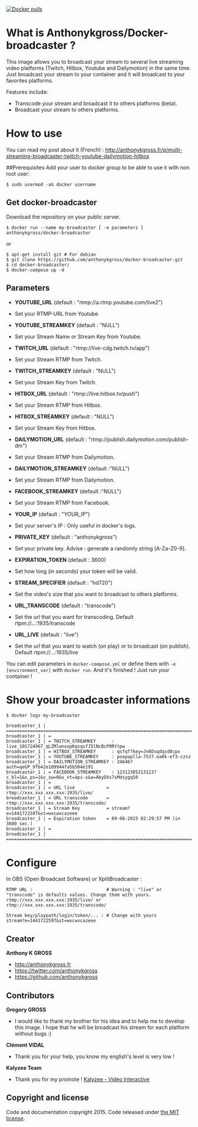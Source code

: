 [![Docker pulls](https://img.shields.io/docker/pulls/anthonykgross/docker-broadcaster.svg)](https://hub.docker.com/r/anthonykgross/docker-broadcaster/)

# What is Anthonykgross/Docker-broadcaster ?
This image allows you to broadcast your stream to several live streaming video platforms (Twitch, Hitbox, Youtube and Dailymotion) in the same time. Just broadcast your stream to your container and it will broadcast to your favorites platforms.

Features include:
- Transcode your stream and broadcast it to others platforms (beta).
- Broadcast your stream to others platforms.

# How to use 

You can read my post about it (French) : http://anthonykgross.fr/p/multi-streaming-broadcaster-twitch-youtube-dailymotion-hitbox 

##Prerequisites
Add your user to docker group to be able to use it with non root user: 
```console
$ sudo usermod -aG docker username
```

## Get docker-broadcaster
Download the repository on your public server.
```console
$ docker run --name my-broadcaster [ -e parameters ] anthonykgross/docker-broadcaster
```
or
```console
$ apt-get install git # For debian
$ git clone https://github.com/anthonykgross/docker-broadcaster.git
$ cd docker-broadcaster/
$ docker-compose up -d
```

## Parameters
- **YOUTUBE_URL** (default : "rtmp://a.rtmp.youtube.com/live2") 
 * Set your RTMP-URL from Youtube.  
- **YOUTUBE_STREAMKEY** (default : "NULL")
 * Set your Stream Name or Stream Key from Youtube.  
- **TWITCH_URL** (default : "rtmp://live-cdg.twitch.tv/app")
 * Set your Stream RTMP from Twitch.  
- **TWITCH_STREAMKEY** (default : "NULL")
 * Set your Stream Key from Twitch. 
- **HITBOX_URL** (default : "rtmp://live.hitbox.tv/push")
 * Set your Stream RTMP from Hitbox. 
- **HITBOX_STREAMKEY** (default : "NULL")
 * Set your Stream Key from Hitbox. 
- **DAILYMOTION_URL** (default : "rtmp://publish.dailymotion.com/publish-dm")
 * Set your Stream RTMP from Dailymotion. 
- **DAILYMOTION_STREAMKEY** (default :"NULL")
 * Set your Stream RTMP from Dailymotion. 
- **FACEBOOK_STREAMKEY** (default :"NULL")
 * Set your Stream RTMP from Facebook. 
- **YOUR_IP** (default : "YOUR_IP")
 * Set your server's IP : Only useful in docker's logs. 
- **PRIVATE_KEY** (default : "anthonykgross")
 * Set your private key. Advise : generate a randomly string [A-Za-Z0-9]. 
- **EXPIRATION_TOKEN** (default : 3600)
 * Set how long (in seconds) your token will be valid. 
- **STREAM_SPECIFIER** (default : "hd720")
 * Set the video's size that you want to broadcast to others platforms.
- **URL_TRANSCODE** (default : "transcode")
 * Set the url that you want for transcoding. Default rtpm://...:1935/transcode
- **URL_LIVE** (default : "live")
 * Set the url that you want to watch (on play) or to broadcast (on publish). Default rtpm://...:1935/live
 
You can edit parameters in `docker-compose.yml` or define them with `-e [environment_var]` with `docker run`.
And it's finished ! Just run your container !

# Show your broadcaster informations
```console
$ docker logs my-broadcaster
```
```console
broadcaster_1 | ===============================================================================================
broadcaster_1 | =
broadcaster_1 | = TWITCH_STREAMKEY      : live_101724967_qLZMlwnxxpKqsqsfJ5lNcBcP0RYtpw
broadcaster_1 | = HITBOX_STREAMKEY      : qsfqf?key=Jn6Dsqdqsd8cpx
broadcaster_1 | = YOUTUBE_STREAMKEY     : poopaplla-7537.ea0k-ef3-czsz
broadcaster_1 | = DAILYMOTION_STREAMKEY : 24646?auth=qeGP_9fb42e109944fa5b504e191
broadcaster_1 | = FACEBOOK_STREAMKEY    : 12312385213123?s_bl=1&s_ps=1&s_sw=0&s_vt=api-s&a=AbyDXs7sMdsygq50
broadcaster_1 | =
broadcaster_1 | = URL live            = rtmp://xxx.xxx.xxx.xxx:1935/live/
broadcaster_1 | = URL transcode       = rtmp://xxx.xxx.xxx.xxx:1935/transcode/
broadcaster_1 | = Stream Key          = stream?e=1441722597&st=wxcwxcazeee
broadcaster_1 | = Expiration token    = 09-08-2015 02:29:57 PM (in 3600 sec.)
broadcaster_1 | =
broadcaster_1 | ===============================================================================================
```

# Configure
In OBS (Open Broadcast Software) or XplitBroadcaster :
```console
RTMP URL :                            # Warning : "live" or "transcode" is defaults values. Change them with yours.
rtmp://xxx.xxx.xxx.xxx:1935/live/ or rtmp://xxx.xxx.xxx.xxx:1935/transcode/ 

Stream key/playpath/login/token/... : # Change with yours
stream?e=1441722597&st=wxcwxcazeee 
```

## Creator
**Anthony K GROSS**
- <http://anthonykgross.fr>
- <https://twitter.com/anthonykgross>
- <https://github.com/anthonykgross>

## Contributors

**Gregory GROSS** 
- I would like to thank my brother for his idea and to help me to develop this image. I hope that he will be broadcast his stream for each platform without bugs :)

**Clément VIDAL** 
- Thank you for your help, you know my english's level is very low !

**Kalyzee Team**
- Thank you for my promote ! [Kalyzee - Video Interactive](http://www.kalyzee.com/)

## Copyright and license
Code and documentation copyright 2015. Code released under [the MIT license](https://github.com/anthonykgross/docker-broadcaster/blob/master/LICENSE).

